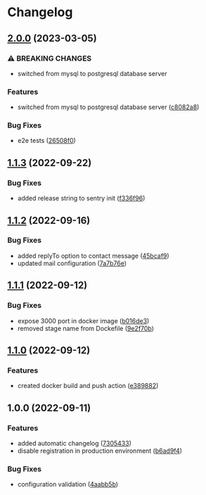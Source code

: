 # Changelog

## [2.0.0](https://github.com/FaZeRs/portfolio-api/compare/v1.1.3...v2.0.0) (2023-03-05)


### ⚠ BREAKING CHANGES

* switched from mysql to postgresql database server

### Features

* switched from mysql to postgresql database server ([c8082a8](https://github.com/FaZeRs/portfolio-api/commit/c8082a8fdb7a4249de67b9c9c3bcaae019a67455))


### Bug Fixes

* e2e tests ([26508f0](https://github.com/FaZeRs/portfolio-api/commit/26508f04b585e4ea6b73f6e71776bbb5817475b0))

## [1.1.3](https://github.com/FaZeRs/portfolio-api/compare/v1.1.2...v1.1.3) (2022-09-22)


### Bug Fixes

* added release string to sentry init ([f336f96](https://github.com/FaZeRs/portfolio-api/commit/f336f96ff68581ba3058b10ca3a34d50ddaf9fdd))

## [1.1.2](https://github.com/FaZeRs/portfolio-api/compare/v1.1.1...v1.1.2) (2022-09-16)


### Bug Fixes

* added replyTo option to contact message ([45bcaf9](https://github.com/FaZeRs/portfolio-api/commit/45bcaf9f0dc7b28790d4c6218189053ba7a575b1))
* updated mail configuration ([7a7b76e](https://github.com/FaZeRs/portfolio-api/commit/7a7b76ee43656925e0ac471f14d1048d72a7053c))

## [1.1.1](https://github.com/FaZeRs/portfolio-api/compare/v1.1.0...v1.1.1) (2022-09-12)


### Bug Fixes

* expose 3000 port in docker image ([b016de3](https://github.com/FaZeRs/portfolio-api/commit/b016de3576d555c74bd1f0ba54cabc16994c6967))
* removed stage name from Dockefile ([9e2f70b](https://github.com/FaZeRs/portfolio-api/commit/9e2f70b2bba8c75445f1fc2b3bc32a18a2cb0f05))

## [1.1.0](https://github.com/FaZeRs/portfolio-api/compare/v1.0.0...v1.1.0) (2022-09-12)


### Features

* created docker build and push action ([e389882](https://github.com/FaZeRs/portfolio-api/commit/e3898825c53d0ca724ff5a94fe7d5e1f43de213d))

## 1.0.0 (2022-09-11)


### Features

* added automatic changelog ([7305433](https://github.com/FaZeRs/portfolio-api/commit/730543348b72966e9ed4c08714d1b538c00beca2))
* disable registration in production environment ([b6ad9f4](https://github.com/FaZeRs/portfolio-api/commit/b6ad9f4ce0c4b2529edbe094351e3d80ed91e765))


### Bug Fixes

* configuration validation ([4aabb5b](https://github.com/FaZeRs/portfolio-api/commit/4aabb5bad1e2214782c31036a47c627092d0d30f))

